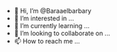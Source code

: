 - 👋 Hi, I’m @Baraaelbarbary
- 👀 I’m interested in ...
- 🌱 I’m currently learning ...
- 💞️ I’m looking to collaborate on ...
- 📫 How to reach me ...

<!---
Baraaelbarbary/Baraaelbarbary is a ✨ special ✨ repository because its `README.md` (this file) appears on your GitHub profile.
You can click the Preview link to take a look at your changes.
--->
